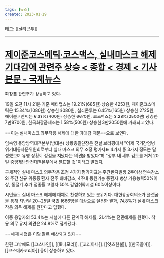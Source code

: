```yaml
---
tags: [뉴스]
created: 2023-01-19
---
```


태그: [[실리콘투]]

___

# [제이준코스메틱·코스맥스, 실내마스크 해제 기대감에 관련주 상승 < 종합 < 경제 < 기사본문 - 국제뉴스](https://www.gukjenews.com/news/articleView.html?idxno=2639130)

화장품 관련주가 상승하고 있다.

19일 오전 11시 21분 기준 메타랩스는 19.21%(685원) 상승한 4250원, 제이준코스메틱은 15.34%(1080원) 상승한 8080원, 실리콘투는 6.45%(165원) 상승한 2725원, 에이블씨엔씨는 6.38%(400원) 상승한 6670원, 코스맥스는 3.28%(2500원) 상승한 7만8700원, 한국화장품제조는 1.58%(500원) 상승한 3만2050원에 거래되고 있다.

==이는 실내마스크 의무착용 해제에 대한 기대감 때문==으로 보인다.

임숙영 중앙방역대책본부(방대본) 상황총괄단장은 전날 브리핑에서 "어제 국가감염병위기대응자문위원회로부터 실내 마스크 의무 조정 평가지표 4가지 중 3가지 정도는 달성했으며 유행 상황이 정점을 지났다는 의견을 받았다"며 "정부 내 세부 검토를 거쳐 20일 중앙재난안전대책본부에서 발표할 것"이라고 말했다.

구체적인 실내 마스크 의무착용 조정 4가지 평가지표는 주간환자발생 2주이상 연속감소와 주간 신규 위중증 환자 전주 대비감소, 4주내 동원가능 중환자 병상 가용능력50%이상, 동절기 추가 접종률 고령자 50% 감염취약시설 60%이상이다. 

시민들도 실내 마스크 해제에 대체로 찬성하고 있는 분위기다. 대한상공회의소가 플랫폼을 통해 지난달 20∼25일 국민 1666명을 대상으로 설문한 결과, 74.8%가 실내 마스크 착용 의무 해제를 원한다고 답했다. 

이중 응답자의 53.4%는 시설에 따른 단계적 해제를, 21.4%는 전면해제를 원했다. 착용 의무 유지 의견은 24.8%로 집계됐다.

==해제 시점은 이달 말로 예상되고 있다==.

한편 그밖에도 [[코스나인]], [[토니모리]], [[코리아나]], [[잇츠한불]], [[한국콜마]], [[코스메카코리아]] 등이 상승하고 있다.
